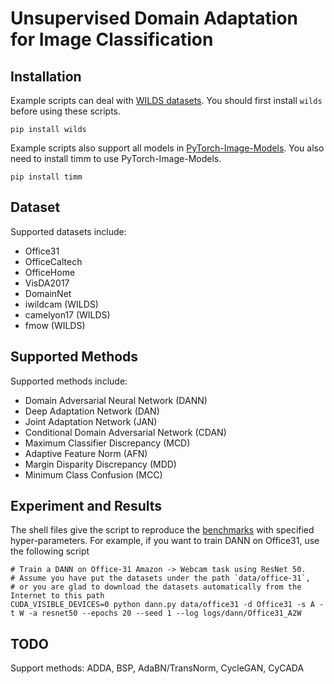 # Unsupervised Domain Adaptation for Image Classification

## Installation
Example scripts can deal with [WILDS datasets](https://wilds.stanford.edu/).
You should first install ``wilds`` before using these scripts.

```
pip install wilds
```

Example scripts also support all models in [PyTorch-Image-Models](https://github.com/rwightman/pytorch-image-models).
You also need to install timm to use PyTorch-Image-Models.

```
pip install timm
```

## Dataset

Supported datasets include:

- Office31
- OfficeCaltech
- OfficeHome
- VisDA2017
- DomainNet
- iwildcam (WILDS)
- camelyon17 (WILDS)
- fmow (WILDS)

## Supported Methods

Supported methods include:

- Domain Adversarial Neural Network (DANN)
- Deep Adaptation Network (DAN)
- Joint Adaptation Network (JAN)
- Conditional Domain Adversarial Network (CDAN)
- Maximum Classifier Discrepancy (MCD)
- Adaptive Feature Norm (AFN)
- Margin Disparity Discrepancy (MDD)
- Minimum Class Confusion (MCC)

## Experiment and Results

The shell files give the script to reproduce the [benchmarks](/docs/dalib/benchmarks/unsupervised_da.rst) with specified hyper-parameters.
For example, if you want to train DANN on Office31, use the following script

```shell script
# Train a DANN on Office-31 Amazon -> Webcam task using ResNet 50.
# Assume you have put the datasets under the path `data/office-31`, 
# or you are glad to download the datasets automatically from the Internet to this path
CUDA_VISIBLE_DEVICES=0 python dann.py data/office31 -d Office31 -s A -t W -a resnet50 --epochs 20 --seed 1 --log logs/dann/Office31_A2W
```

## TODO
Support methods: ADDA, BSP, AdaBN/TransNorm, CycleGAN, CyCADA
